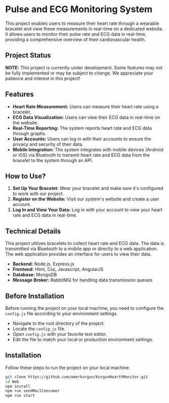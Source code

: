# Pulse and ECG Monitoring System

This project enables users to measure their heart rate through a wearable bracelet and view these measurements in real-time on a dedicated website. It allows users to monitor their pulse rate and ECG data in real-time, providing a comprehensive overview of their cardiovascular health.

## Project Status

**NOTE:** This project is currently under development. Some features may not be fully implemented or may be subject to change. We appreciate your patience and interest in this project!

## Features

- **Heart Rate Measurement:** Users can measure their heart rate using a bracelet.
- **ECG Data Visualization:** Users can view their ECG data in real-time on the website.
- **Real-Time Reporting:** The system reports heart rate and ECG data through graphs.
- **User Accounts:** Users can log in with their accounts to ensure the privacy and security of their data.
- **Mobile Integration:** The system integrates with mobile devices (Android or iOS) via Bluetooth to transmit heart rate and ECG data from the bracelet to the system through an API.

## How to Use?

1. **Set Up Your Bracelet:** Wear your bracelet and make sure it's configured to work with our project.
2. **Register on the Website:** Visit our system's website and create a user account.
3. **Log In and View Your Data:** Log in with your account to view your heart rate and ECG data in real-time.

## Technical Details

This project utilizes bracelets to collect heart rate and ECG data. The data is transmitted via Bluetooth to a mobile app or directly to a web application. The web application provides an interface for users to view their data.

- **Backend:** Node.js, Express.js
- **Frontend:** Html, Css, Javascript, AngularJS
- **Database:** MongoDB
- **Message Broker:** RabbitMQ for handling data transmission queues

## Before Installation

Before running the project on your local machine, you need to configure the `config.js` file according to your environment settings.

- Navigate to the root directory of the project.
- Locate the `config.js` file.
- Open `config.js` with your favorite text editor.
- Edit the file to match your local or production environment settings.

## Installation

Follow these steps to run the project on your local machine:

```bash
git clone https://github.com/omerkurgun/KurgunHearthMonitor.git
cd Web
npm install
npm run sendMailConsumer
npm run start
